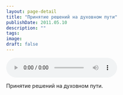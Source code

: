 ```yaml
---
layout: page-detail
title: "Принятие решений на духовном пути"
publishDate: 2011.05.10
description: ""
tags:
image:
draft: false
---
```


<audio title="2011.05.10 - Принятие решений на духовном пути.mp3" src="https://filer-api.advayta.org/v1.0/public/files/74455" controls=""></audio>

 Принятие решений на духовном пути. 

  
